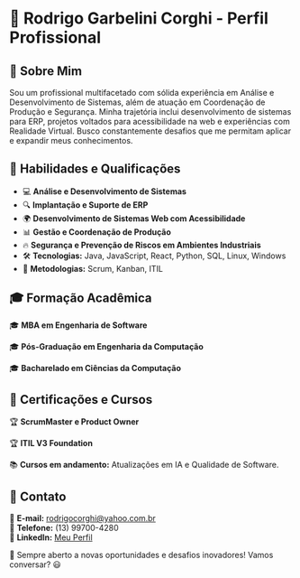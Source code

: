 # 🚀 Rodrigo Garbelini Corghi - Perfil Profissional

## 📌 Sobre Mim
Sou um profissional multifacetado com sólida experiência em Análise e Desenvolvimento de Sistemas, além de atuação em Coordenação de Produção e Segurança. Minha trajetória inclui desenvolvimento de sistemas para ERP, projetos voltados para acessibilidade na web e experiências com Realidade Virtual. Busco constantemente desafios que me permitam aplicar e expandir meus conhecimentos.

## 🎯 Habilidades e Qualificações
- 💻 **Análise e Desenvolvimento de Sistemas**
- 🔍 **Implantação e Suporte de ERP**
- 🌍 **Desenvolvimento de Sistemas Web com Acessibilidade**
- 📊 **Gestão e Coordenação de Produção**
- 🔥 **Segurança e Prevenção de Riscos em Ambientes Industriais**
- 🛠 **Tecnologias:** Java, JavaScript, React, Python, SQL, Linux, Windows
- 📜 **Metodologias:** Scrum, Kanban, ITIL

## 🎓 Formação Acadêmica
🎓 **MBA em Engenharia de Software** 

🎓 **Pós-Graduação em Engenharia da Computação** 

🎓 **Bacharelado em Ciências da Computação** 

## 🏅 Certificações e Cursos
🏆 **ScrumMaster e Product Owner** 

🏆 **ITIL V3 Foundation**

📚 **Cursos em andamento:** Atualizações em IA e Qualidade de Software.

## 🔗 Contato
📧 **E-mail:** [rodrigocorghi@yahoo.com.br](mailto:rodrigocorghi@yahoo.com.br)  
📱 **Telefone:** (13) 99700-4280  
🔗 **LinkedIn:** [Meu Perfil](https://www.linkedin.com/in/rodrigocorghi/)  

📢 Sempre aberto a novas oportunidades e desafios inovadores! Vamos conversar? 😃

